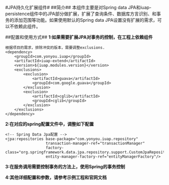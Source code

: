 #JPA持久化扩展组件#
##简介##
本组件主要是对Spring data JPA和iuap-persistence组件中的JPA部分做扩展，扩展了查询条件、数据库方言识别、和事务的添加范围等功能。如果使用默认的Spring data JPA设置没有扩展的需求，可以不依赖此组件。

##配置和使用方式##
**1:如果需要扩展JPA对事务的控制，在工程上依赖组件**

    根据项目的需求，排除冲突的版本，需要调整exclusions.
    <dependency>
        <groupId>com.yonyou.iuap</groupId>
        <artifactId>iuap-extend</artifactId>
        <version>${iuap.modules.version}</version>
        <exclusions>
            <exclusion>
                <artifactId>guava</artifactId>
                <groupId>com.google.guava</groupId>
            </exclusion>
            <exclusion>
                <artifactId>cglib</artifactId>
                <groupId>cglib</groupId>
            </exclusion>
        </exclusions>
    </dependency>


**2:在对应的spring配置文件中，调整如下配置**

    <!-- Spring Data Jpa配置 -->
    <jpa:repositories base-package="com.yonyou.iuap.repository"
                      transaction-manager-ref="transactionManager"
                      factory-class="org.springframework.data.jpa.repository.support.CustomJpaRepositoryFactoryBean"
                      entity-manager-factory-ref="entityManagerFactory"/>
	
**3:在服务调用需要控制事务的方法上，使用Spring的事务控制**

**4:其他详细配置和参数，请参考示例工程和官网文档**